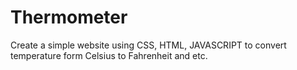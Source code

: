 # Thermometer
Create a simple website using CSS, HTML, JAVASCRIPT to convert temperature form Celsius to Fahrenheit and etc.
